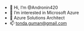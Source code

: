 - 👋 Hi, I’m @Andronin420
- 👀 I’m interested in Microsoft Azure
- 🌱 Azure Solutions Architect 
- 📫 tonda.guman@gmail.com

<!---
Andronin420/Andronin420 is a ✨ special ✨ repository because its `README.md` (this file) appears on your GitHub profile.
You can click the Preview link to take a look at your changes.
--->
